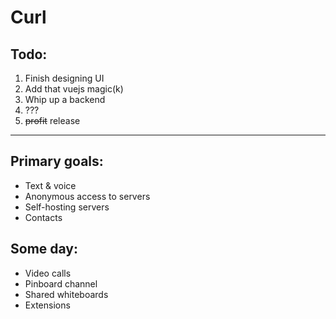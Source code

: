 # Curl

## Todo:

1. Finish designing UI
2. Add that vuejs magic(k)
3. Whip up a backend
4. ???
5. ~~profit~~ release

--- 
## Primary goals:
* Text & voice 
* Anonymous access to servers
* Self-hosting servers
* Contacts

## Some day:
* Video calls
* Pinboard channel
* Shared whiteboards
* Extensions
